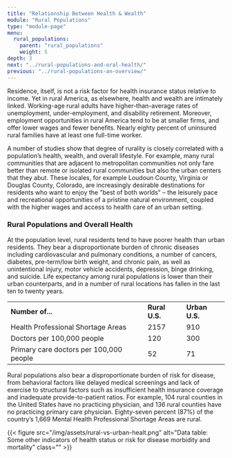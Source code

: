 ```yaml
---
title: "Relationship Between Health & Wealth"
module: "Rural Populations"
type: "module-page"
menu:
  rural_populations:
    parent: "rural_populations"
    weight: 5
depth: 3
next: "../rural-populations-and-oral-health/"
previous: "../rural-populations-an-overview/"
---
```

<div class="pageblock"><p>Residence, itself, is not a risk factor for health insurance status relative to income. Yet in rural America, as elsewhere, health and wealth are intimately linked. Working-age rural adults have higher-than-average rates of unemployment, under-employment, and disability retirement. Moreover, employment opportunities in rural America tend to be at smaller firms, and offer lower wages and fewer benefits. Nearly eighty percent of uninsured rural families have at least one full-time worker.</p>
<p>A number of studies show that degree of rurality is closely correlated with a population’s health, wealth, and overall lifestyle. For example, many rural communities that are adjacent to metropolitan communities not only fare better than remote or isolated rural communities but also the urban centers that they abut. These locales, for example Loudoun County, Virginia or Douglas County, Colorado, are increasingly desirable destinations for residents who want to enjoy the "best of both worlds" – the leisurely pace and recreational opportunities of a pristine natural environment, coupled with the higher wages and access to health care of an urban setting.</p>
</div><h3>Rural Populations and Overall Health</h3><div class="pageblock"><p>At the population level, rural residents tend to have poorer health than urban residents. They bear a disproportionate burden of chronic diseases including cardiovascular and pulmonary conditions, a number of cancers, diabetes, pre-term/low birth weight, and chronic pain, as well as unintentional injury, motor vehicle accidents, depression, binge drinking, and suicide. Life expectancy among rural populations is lower than their urban counterparts, and in a number of rural locations has fallen in the last ten to twenty years.</p>
<table>
<tr>
<td><strong>Number of...</strong></td>
<td><strong>Rural U.S.</strong></td>
<td><strong>Urban U.S.</strong></td>
</tr>
<tr>
<td>Health Professional Shortage Areas</td>
<td>2157</td>
<td>910</td>
</tr>
<tr>
<td>Doctors per 100,000 people</td>
<td>120</td>
<td>300</td>
</tr>
<tr>
<td>Primary care doctors per 100,000 people</td>
<td>52</td>
<td>71</td>
</tr>
</table>
<p>Rural populations also bear a disproportionate burden of risk for disease, from behavioral factors like delayed medical screenings and lack of exercise to structural factors such as insufficient health insurance coverage and inadequate provide-to-patient ratios. For example, 104 rural counties in the United States have no practicing physician, and 136 rural counties have no practicing primary care physician. Eighty-seven percent (87%) of the country’s 1,669 Mental Health Professional Shortage Areas are rural.</p>
</div><div class="pageblock">
<div class="caption">
</div>{{< figure src="/img/assets/rural-vs-urban-healt.png" alt="Data table: Some other indicators of health status or risk for disease morbidity and mortality" class="" >}}</div>